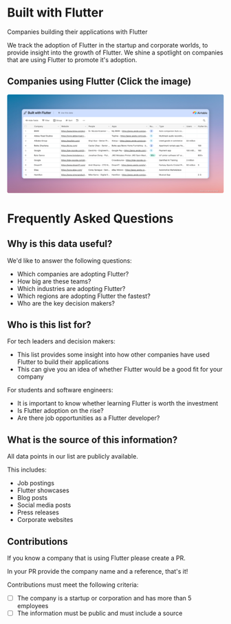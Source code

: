 # Built with Flutter

Companies building their applications with Flutter

We track the adoption of Flutter in the startup and corporate worlds, to provide insight into the growth of Flutter. We shine a spotlight on companies that are using Flutter to promote it's adoption.

## Companies using Flutter (Click the image)
[<img src="./assets/built-with-flutter.png">](https://airtable.com/shrWbHM5xvmZqpchV/tblCCKrEng35JdAKu)

# Frequently Asked Questions

## Why is this data useful?

We'd like to answer the following questions:
- Which companies are adopting Flutter?
- How big are these teams?
- Which industries are adopting Flutter?
- Which regions are adopting Flutter the fastest?
- Who are the key decision makers?

## Who is this list for?

For tech leaders and decision makers:
- This list provides some insight into how other companies have used Flutter to build their applications
- This can give you an idea of whether Flutter would be a good fit for your company

For students and software engineers:
- It is important to know whether learning Flutter is worth the investment
- Is Flutter adoption on the rise?
- Are there job opportunities as a Flutter developer?

## What is the source of this information?

All data points in our list are publicly available.

This includes:
- Job postings
- Flutter showcases
- Blog posts
- Social media posts
- Press releases
- Corporate websites

## Contributions

If you know a company that is using Flutter please create a PR.

In your PR provide the company name and a reference, that's it!

Contributions must meet the following criteria:

- [ ] The company is a startup or corporation and has more than 5 employees
- [ ] The information must be public and must include a source